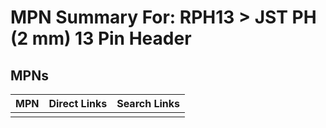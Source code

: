



# MPN Summary For: RPH13 > JST PH (2 mm) 13 Pin Header

## MPNs
  

|MPN|Direct Links|Search Links|
| :--- | :--- | :--- |
||||
